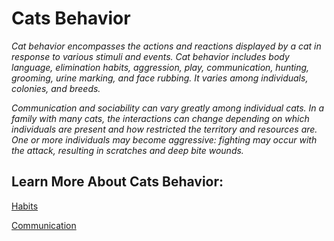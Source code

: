 # Cats Behavior 

_Cat behavior encompasses the actions and reactions displayed by a cat in response to various stimuli and events. Cat behavior includes body language, elimination habits, aggression, play, communication, hunting, grooming, urine marking, and face rubbing. It varies among individuals, colonies, and breeds._

_Communication and sociability can vary greatly among individual cats. In a family with many cats, the interactions can change depending on which individuals are present and how restricted the territory and resources are. One or more individuals may become aggressive: fighting may occur with the attack, resulting in scratches and deep bite wounds._

## Learn More About Cats Behavior:

[Habits](behavior/habits.md)

[Communication](behavior/communication.md)

